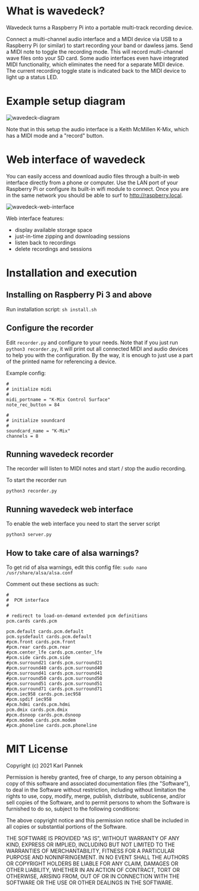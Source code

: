 # What is wavedeck?

Wavedeck turns a Raspberry Pi into a portable multi-track recording device. 

Connect a multi-channel audio interface and a MIDI device via USB to a Raspberry Pi (or similar) to start recording your band or dawless jams. Send a MIDI note to toggle the recording mode. This will record multi-channel wave files onto your SD card. Some audio interfaces even have integrated MIDI functionality, which eliminates the need for a separate MIDI device. The current recording toggle state is indicated back to the MIDI device to light up a status LED.

# Example setup diagram

![wavedeck-diagram](https://user-images.githubusercontent.com/692826/104786417-8bac4a80-5795-11eb-9c7a-b68e2ef0fb5a.png)


Note that in this setup the audio interface is a Keith McMillen K-Mix, which has a MIDI mode and a "record" button.

# Web interface of wavedeck

You can easily access and download audio files through a built-in web interface directly from a phone or computer. Use the LAN port of your Raspberry Pi or configure its built-in wifi module to connect. Once you are in the same network you should be able to surf to http://raspberry.local.

![wavedeck-web-interface](https://user-images.githubusercontent.com/692826/104780426-77625080-5789-11eb-8891-54cbfe9e81c6.png)

Web interface features:
- display available storage space
- just-in-time zipping and downloading sessions 
- listen back to recordings
- delete recordings and sessions

# Installation and execution

## Installing on Raspberry Pi 3 and above

Run installation script:
`sh install.sh`

## Configure the recorder 

Edit `recorder.py` and configure to your needs. 
Note that if you just run `python3 recorder.py`, it will print out all connected MIDI and audio devices to help you with the configuration. By the way, it is enough to just use a part of the printed name for referencing a device.

Example config:
```
#
# initialize midi
#
midi_portname = "K-Mix Control Surface"
note_rec_button = 84

#
# initialize soundcard 
#
soundcard_name = "K-Mix"
channels = 8
```

## Running wavedeck recorder

The recorder will listen to MIDI notes and start / stop the audio recording.

To start the recorder run 
```
python3 recorder.py
```

## Running wavedeck web interface

To enable the web interface you need to start the server script
```
python3 server.py
```

## How to take care of alsa warnings?

To get rid of alsa warnings, edit this config file:
`sudo nano /usr/share/alsa/alsa.conf`

Comment out these sections as such:

```
#
#  PCM interface
#

# redirect to load-on-demand extended pcm definitions
pcm.cards cards.pcm

pcm.default cards.pcm.default
pcm.sysdefault cards.pcm.default
#pcm.front cards.pcm.front
#pcm.rear cards.pcm.rear
#pcm.center_lfe cards.pcm.center_lfe
#pcm.side cards.pcm.side
#pcm.surround21 cards.pcm.surround21
#pcm.surround40 cards.pcm.surround40
#pcm.surround41 cards.pcm.surround41
#pcm.surround50 cards.pcm.surround50
#pcm.surround51 cards.pcm.surround51
#pcm.surround71 cards.pcm.surround71
#pcm.iec958 cards.pcm.iec958
#pcm.spdif iec958
#pcm.hdmi cards.pcm.hdmi
pcm.dmix cards.pcm.dmix
#pcm.dsnoop cards.pcm.dsnoop
#pcm.modem cards.pcm.modem
#pcm.phoneline cards.pcm.phoneline
```

# MIT License

Copyright (c) 2021 Karl Pannek

Permission is hereby granted, free of charge, to any person obtaining a copy
of this software and associated documentation files (the "Software"), to deal
in the Software without restriction, including without limitation the rights
to use, copy, modify, merge, publish, distribute, sublicense, and/or sell
copies of the Software, and to permit persons to whom the Software is
furnished to do so, subject to the following conditions:

The above copyright notice and this permission notice shall be included in all
copies or substantial portions of the Software.

THE SOFTWARE IS PROVIDED "AS IS", WITHOUT WARRANTY OF ANY KIND, EXPRESS OR
IMPLIED, INCLUDING BUT NOT LIMITED TO THE WARRANTIES OF MERCHANTABILITY,
FITNESS FOR A PARTICULAR PURPOSE AND NONINFRINGEMENT. IN NO EVENT SHALL THE
AUTHORS OR COPYRIGHT HOLDERS BE LIABLE FOR ANY CLAIM, DAMAGES OR OTHER
LIABILITY, WHETHER IN AN ACTION OF CONTRACT, TORT OR OTHERWISE, ARISING FROM,
OUT OF OR IN CONNECTION WITH THE SOFTWARE OR THE USE OR OTHER DEALINGS IN THE
SOFTWARE.
